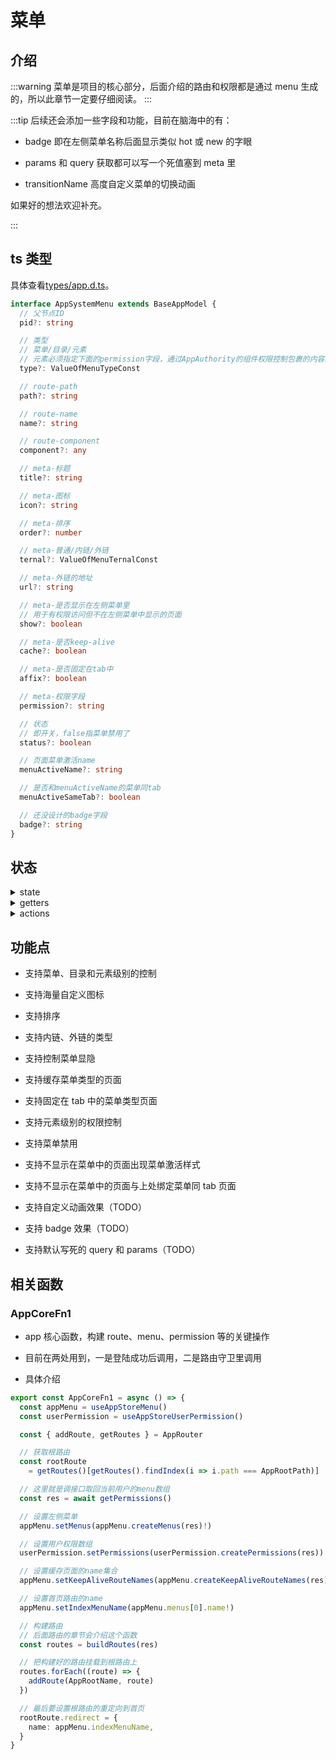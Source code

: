 # 菜单

## 介绍

:::warning
菜单是项目的核心部分，后面介绍的路由和权限都是通过 menu 生成的，所以此章节一定要仔细阅读。
:::

:::tip
后续还会添加一些字段和功能，目前在脑海中的有：

- badge 即在左侧菜单名称后面显示类似 hot 或 new 的字眼

- params 和 query 获取都可以写一个死值塞到 meta 里

- transitionName 高度自定义菜单的切换动画

如果好的想法欢迎补充。

:::

## ts 类型

具体查看[types/app.d.ts](https://github.com/Zhaocl1997/walnut-admin-client/blob/naive-ui/types/app.d.ts)。

```ts
interface AppSystemMenu extends BaseAppModel {
  // 父节点ID
  pid?: string

  // 类型
  // 菜单/目录/元素
  // 元素必须指定下面的permission字段，通过AppAuthority的组件权限控制包裹的内容显隐
  type?: ValueOfMenuTypeConst

  // route-path
  path?: string

  // route-name
  name?: string

  // route-component
  component?: any

  // meta-标题
  title?: string

  // meta-图标
  icon?: string

  // meta-排序
  order?: number

  // meta-普通/内链/外链
  ternal?: ValueOfMenuTernalConst

  // meta-外链的地址
  url?: string

  // meta-是否显示在左侧菜单里
  // 用于有权限访问但不在左侧菜单中显示的页面
  show?: boolean

  // meta-是否keep-alive
  cache?: boolean

  // meta-是否固定在tab中
  affix?: boolean

  // meta-权限字段
  permission?: string

  // 状态
  // 即开关，false指菜单禁用了
  status?: boolean

  // 页面菜单激活name
  menuActiveName?: string

  // 是否和menuActiveName的菜单同tab
  menuActiveSameTab?: boolean

  // 还没设计的badge字段
  badge?: string
}
```

## 状态

<details>
<summary>state</summary>

- `collapse` 菜单折叠状态

- `showAside` 用于适配手机环境

- `menus` 菜单数组，是树状结构数据

- `keepAliveRouteNames` 用于缓存页面，是 name 的一个集合

- `indexMenuName` 本项目不指定首页，会用构建出的菜单树的第一项的 name 作为首页跳转的 name，所以在给角色配置菜单时要注意第一项（即排序在第一位的）的菜单一定要是 type 为`menu`的，否则首页跳转会出现问题

</details>

<details>
<summary>getters</summary>

</details>

<details>
<summary>actions</summary>

- `createRouteByMenu` 根据 menu 对象构建 route 对象

- `createMenus` 根据 menu 数组构建 menu 树状结构

- `clearMenus` 初始化所有菜单的状态

- `createKeepAliveRouteNames` 生成缓存页面的 name 集合

- `goIndex` 跳转首页

</details>

## 功能点

- 支持菜单、目录和元素级别的控制

- 支持海量自定义图标

- 支持排序

- 支持内链、外链的类型

- 支持控制菜单显隐

- 支持缓存菜单类型的页面

- 支持固定在 tab 中的菜单类型页面

- 支持元素级别的权限控制

- 支持菜单禁用

- 支持不显示在菜单中的页面出现菜单激活样式

- 支持不显示在菜单中的页面与上处绑定菜单同 tab 页面

- 支持自定义动画效果（TODO）

- 支持 badge 效果（TODO）

- 支持默认写死的 query 和 params（TODO）

## 相关函数

### AppCoreFn1

- app 核心函数，构建 route、menu、permission 等的关键操作

- 目前在两处用到，一是登陆成功后调用，二是路由守卫里调用

- 具体介绍

```ts
export const AppCoreFn1 = async () => {
  const appMenu = useAppStoreMenu()
  const userPermission = useAppStoreUserPermission()

  const { addRoute, getRoutes } = AppRouter

  // 获取根路由
  const rootRoute
    = getRoutes()[getRoutes().findIndex(i => i.path === AppRootPath)]

  // 这里就是调接口取回当前用户的menu数组
  const res = await getPermissions()

  // 设置左侧菜单
  appMenu.setMenus(appMenu.createMenus(res)!)

  // 设置用户权限数组
  userPermission.setPermissions(userPermission.createPermissions(res))

  // 设置缓存页面的name集合
  appMenu.setKeepAliveRouteNames(appMenu.createKeepAliveRouteNames(res))

  // 设置首页路由的name
  appMenu.setIndexMenuName(appMenu.menus[0].name!)

  // 构建路由
  // 后面路由的章节会介绍这个函数
  const routes = buildRoutes(res)

  // 把构建好的路由挂载到根路由上
  routes.forEach((route) => {
    addRoute(AppRootName, route)
  })

  // 最后要设置根路由的重定向到首页
  rootRoute.redirect = {
    name: appMenu.indexMenuName,
  }
}
```
